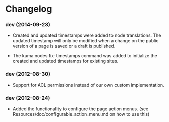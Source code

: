# Changelog

### dev (2014-09-23)

* Created and updated timestamps were added to node translations. The updated timestamp will only be modified when a
change on the public version of a page is saved or a draft is published.

* The kuma:nodes:fix-timestamps command was added to initialize the created and updated timestamps for existing sites.

### dev (2012-08-30)

* Support for ACL permissions instead of our own custom implementation.

### dev (2012-08-24)

* Added the functionality to configure the page action menus. (see Resources/doc/configurable_action_menu.md on how to use this)
